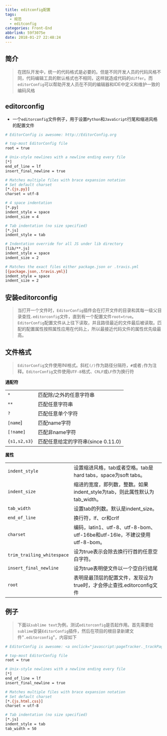 ```yaml
---
title: editconfig配置
tags:
  - 规范
  - editconfig
categories: Front-End
abbrlink: 59f3075e
date: 2018-01-27 22:48:24
---
```


简介
---

> 在团队开发中，统一的代码格式是必要的。但是不同开发人员的代码风格不同，代码编辑工具的默认格式也不相同，这样就造成代码的`differ`。而`editorConfig`可以帮助开发人员在不同的编辑器和IDE中定义和维护一致的编码风格


editorconfig
---

- 一个`editorconfig`文件例子，用于设置`Python`和`JavaScript`行尾和缩进风格的配置文件


```bash
# EditorConfig is awesome: http://EditorConfig.org

# top-most EditorConfig file
root = true

# Unix-style newlines with a newline ending every file
[*]
end_of_line = lf
insert_final_newline = true

# Matches multiple files with brace expansion notation
# Set default charset
[*.{js,py}]
charset = utf-8

# 4 space indentation
[*.py]
indent_style = space
indent_size = 4

# Tab indentation (no size specified)
[*.js]
indent_style = tab

# Indentation override for all JS under lib directory
[lib/**.js]
indent_style = space
indent_size = 2

# Matches the exact files either package.json or .travis.yml
[{package.json,.travis.yml}]
indent_style = space
indent_size = 2
```

安装editorconfig
---

> 当打开一个文件时，`EditorConfig`插件会在打开文件的目录和其每一级父目录查找`.editorconfig`文件，直到有一个配置文件`root=true`。`EditorConfig`配置文件从上往下读取，并且路径最近的文件最后被读取。匹配的配置属性按照属性应用在代码上，所以最接近代码文件的属性优先级最高。

文件格式
---

> `EditorConfig`文件使用INI格式。斜杠`(/)`作为路径分隔符，`#`或者`;`作为注释。`EditorConfig`文件使用`UTF-8`格式、`CRLF`或`LF`作为换行符

**通配符**


|||
|---|---|
|`*`|匹配除/之外的任意字符串|
|`**`|匹配任意字符串|
|`?`|	匹配任意单个字符|
|`[name`]	|匹配name字符|
|`[!name]`|	匹配非name字符|
|`{s1,s2,s3}`|	匹配任意给定的字符串(since 0.11.0)|

**属性**

|||
|---|---|
|`indent_style`| 设置缩进风格，tab或者空格。tab是hard tabs，space为soft tabs。|
|`indent_size`| 缩进的宽度，即列数，整数。如果indent_style为tab，则此属性默认为tab_width。|
|`tab_width`| 设置tab的列数。默认是indent_size。|
|`end_of_line`| 换行符，lf、cr和crlf|
|`charset`| 编码，latin1、utf-8、utf-8-bom、utf-16be和utf-16le，不建议使用utf-8-bom。|
|`trim_trailing_whitespace`| 设为true表示会除去换行行首的任意空白字符。|
|`insert_final_newline`| 设为true表明使文件以一个空白行结尾|
|`root`| 表明是最顶层的配置文件，发现设为true时，才会停止查找.editorconfig文件|

例子
---

> 下面以`sublime text`为例，测试`editorconfig`是否起作用。首先需要给`sublime`安装`EditorConfig`插件，然后在项目的根目录新建文件"`.editorconfig`"，内容如下


```bash
# EditorConfig is awesome: <a onclick="javascript:pageTracker._trackPageview('/outgoing/EditorConfig.org');" href="http://EditorConfig.org">http://EditorConfig.org</a>

# top-most EditorConfig file
root = true

# Unix-style newlines with a newline ending every file
[*]
end_of_line = lf
insert_final_newline = true

# Matches multiple files with brace expansion notation
# Set default charset
[*.{js,html,css}]
charset = utf-8

# Tab indentation (no size specified)
[*.js]
indent_style = tab
tab_width = 50
```
